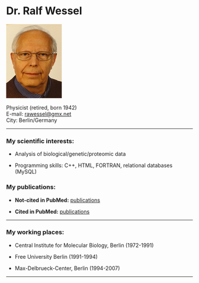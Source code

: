 # Dr. Ralf Wessel

 ![GitHub Logo](wessel_klein.png)

Physicist (retired, born 1942)    
E-mail: rawessel@gmx.net        
City: Berlin/Germany       

***

### My scientific interests:
 

* Analysis of biological/genetic/proteomic data  

* Programming skills: C++, HTML, FORTRAN,  relational databases (MySQL)  


### My publications:  


* **Not-cited in PubMed:**  <a href="https://RalfWess.github.io/Publi.html" target="_blank"> publications</a> 

* **Cited in PubMed:**  <a href="http://www.ncbi.nlm.nih.gov/pubmed/?term=WESSEL+R  KLEIN + A" target="_blank"> publications</a> 


*** 

### My working places:  

* Central Institute for Molecular Biology, Berlin (1972-1991)  

* Free University Berlin (1991-1994)  

* Max-Delbrueck-Center, Berlin (1994-2007)  

*** 

